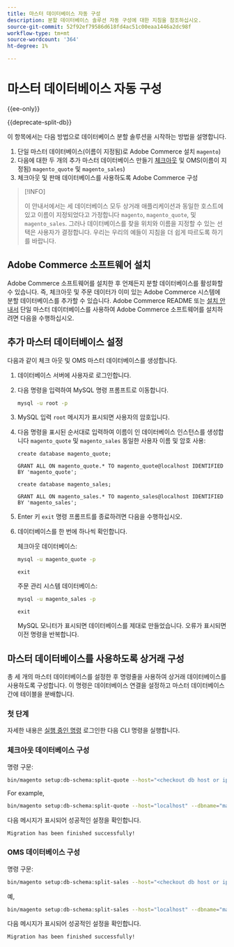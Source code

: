 ```yaml
---
title: 마스터 데이터베이스 자동 구성
description: 분할 데이터베이스 솔루션 자동 구성에 대한 지침을 참조하십시오.
source-git-commit: 52f92ef79586d618fd4ac51c00eaa1446a2dc98f
workflow-type: tm+mt
source-wordcount: '364'
ht-degree: 1%

---
```



# 마스터 데이터베이스 자동 구성

{{ee-only}}

{{deprecate-split-db}}

이 항목에서는 다음 방법으로 데이터베이스 분할 솔루션을 시작하는 방법을 설명합니다.

1. 단일 마스터 데이터베이스(이름이 지정됨)로 Adobe Commerce 설치 `magento`)
1. 다음에 대한 두 개의 추가 마스터 데이터베이스 만들기 [체크아웃](https://glossary.magento.com/checkout) 및 OMS(이름이 지정됨) `magento_quote` 및 `magento_sales`)
1. 체크아웃 및 판매 데이터베이스를 사용하도록 Adobe Commerce 구성

>[!INFO]
>
>이 안내서에서는 세 데이터베이스 모두 상거래 애플리케이션과 동일한 호스트에 있고 이름이 지정되었다고 가정합니다 `magento`, `magento_quote`, 및 `magento_sales`. 그러나 데이터베이스를 찾을 위치와 이름을 지정할 수 있는 선택은 사용자가 결정합니다. 우리는 우리의 예들이 지침을 더 쉽게 따르도록 하기를 바랍니다.

## Adobe Commerce 소프트웨어 설치

Adobe Commerce 소프트웨어를 설치한 후 언제든지 분할 데이터베이스를 활성화할 수 있습니다. 즉, 체크아웃 및 주문 데이터가 이미 있는 Adobe Commerce 시스템에 분할 데이터베이스를 추가할 수 있습니다. Adobe Commerce README 또는 [설치 안내서](https://devdocs.magento.com/guides/v2.4/install-gde/bk-install-guide.html) 단일 마스터 데이터베이스를 사용하여 Adobe Commerce 소프트웨어를 설치하려면 다음을 수행하십시오.

## 추가 마스터 데이터베이스 설정

다음과 같이 체크 아웃 및 OMS 마스터 데이터베이스를 생성합니다.

1. 데이터베이스 서버에 사용자로 로그인합니다.
1. 다음 명령을 입력하여 MySQL 명령 프롬프트로 이동합니다.

   ```bash
   mysql -u root -p
   ```

1. MySQL 입력 `root` 메시지가 표시되면 사용자의 암호입니다.
1. 다음 명령을 표시된 순서대로 입력하여 이름이 인 데이터베이스 인스턴스를 생성합니다 `magento_quote` 및 `magento_sales` 동일한 사용자 이름 및 암호 사용:

   ```shell
   create database magento_quote;
   ```

   ```shell
   GRANT ALL ON magento_quote.* TO magento_quote@localhost IDENTIFIED BY 'magento_quote';
   ```

   ```shell
   create database magento_sales;
   ```

   ```shell
   GRANT ALL ON magento_sales.* TO magento_sales@localhost IDENTIFIED BY 'magento_sales';
   ```

1. Enter 키 `exit` 명령 프롬프트를 종료하려면 다음을 수행하십시오.

1. 데이터베이스를 한 번에 하나씩 확인합니다.

   체크아웃 데이터베이스:

   ```bash
   mysql -u magento_quote -p
   ```

   ```shell
   exit
   ```

   주문 관리 시스템 데이터베이스:

   ```bash
   mysql -u magento_sales -p
   ```

   ```shell
   exit
   ```

   MySQL 모니터가 표시되면 데이터베이스를 제대로 만들었습니다. 오류가 표시되면 이전 명령을 반복합니다.

## 마스터 데이터베이스를 사용하도록 상거래 구성

총 세 개의 마스터 데이터베이스를 설정한 후 명령줄을 사용하여 상거래 데이터베이스를 사용하도록 구성합니다. 이 명령은 데이터베이스 연결을 설정하고 마스터 데이터베이스 간에 테이블을 분배합니다.

### 첫 단계

자세한 내용은 [실행 중인 명령](../cli/config-cli.md#running-commands) 로그인한 다음 CLI 명령을 실행합니다.

### 체크아웃 데이터베이스 구성

명령 구문:

```bash
bin/magento setup:db-schema:split-quote --host="<checkout db host or ip>" --dbname="<name>" --username="<checkout db username>" --password="<password>"
```

For example,

```bash
bin/magento setup:db-schema:split-quote --host="localhost" --dbname="magento_quote" --username="magento_quote" --password="magento_quote"
```

다음 메시지가 표시되어 성공적인 설정을 확인합니다.

```terminal
Migration has been finished successfully!
```

### OMS 데이터베이스 구성

명령 구문:

```bash
bin/magento setup:db-schema:split-sales --host="<checkout db host or ip>" --dbname="<name>" --username="<checkout db username>" --password="<password>"
```

예,

```bash
bin/magento setup:db-schema:split-sales --host="localhost" --dbname="magento_sales" --username="magento_sales" --password="magento_sales"
```

다음 메시지가 표시되어 성공적인 설정을 확인합니다.

```terminal
Migration has been finished successfully!
```
